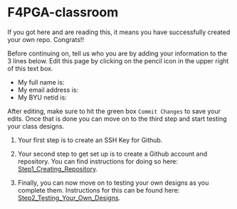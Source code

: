 # F4PGA-classroom

If you got here and are reading this, it means you have successfully created your own repo.  Congrats!!  

Before continuing on, tell us who you are by adding your information to the 3 lines below. Edit this page by clicking on the pencil icon in the upper right of this text box.

- My full name is: 
- My email address is: 
- My BYU netid is: 

After editing, make sure to hit the green box `Commit Changes` to save your edits.
Once that is done you can move on to the third step and start testing your class designs.

1. Your first step is to create an SSH Key for Github.

2. Your second step to get set up is to create a Github account and repository.  You can find instructions for doing so here: [Step1_Creating_Repository](Setup_And_Tutorials/Step1_Creating_Repository.md).

3. Finally, you can now move on to testing your own designs as you complete them.  Instructions for this can be found here: [Step2_Testing_Your_Own_Designs](Setup_And_Tutorials/Step2_0_Testing_Your_Own_Designs.md).
